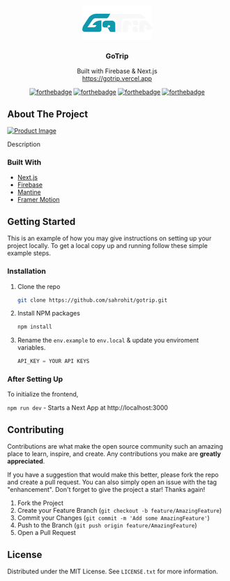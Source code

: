 <!-- PROJECT LOGO -->
<br />
<div align="center">
  <a href="https://github.com/sahrohit/gotrip">
    <img src="./public/logo_dark.png" alt="Logo" width="160" height="80">
  </a>

<h3 align="center">GoTrip</h3>

  <p align="center">
    Built with Firebase & Next.js
    <br />
    <a href="https://gotrip.vercel.app">https://gotrip.vercel.app</a>

[![forthebadge](https://forthebadge.com/images/badges/built-with-love.svg)](https://forthebadge.com)
[![forthebadge](https://forthebadge.com/images/badges/0-percent-optimized.svg)](https://forthebadge.com)
[![forthebadge](https://forthebadge.com/images/badges/powered-by-electricity.svg)](https://forthebadge.com)
[![forthebadge](https://forthebadge.com/images/badges/made-with-javascript.svg)](https://forthebadge.com)

</div>

## About The Project

[![Product Image]()](https://gotrip.vercel.app)

Description

### Built With

- [Next.js](https://nextjs.org/)
- [Firebase](https://firebase.google.com/)
- [Mantine](https://mantine.dev/)
- [Framer Motion](https://www.framer.com/motion/)

<!-- GETTING STARTED -->

## Getting Started

This is an example of how you may give instructions on setting up your project locally.
To get a local copy up and running follow these simple example steps.

### Installation

1. Clone the repo
   ```sh
   git clone https://github.com/sahrohit/gotrip.git
   ```
2. Install NPM packages
   ```sh
   npm install
   ```
3. Rename the `env.example` to `env.local` & update you enviroment variables.
   ```js
   API_KEY = YOUR API KEYS
   ```

### After Setting Up

To initialize the frontend,

`npm run dev` - Starts a Next App at http://localhost:3000

<!-- ROADMAP -->
<!--
## Roadmap

-   [] Feature 1
-   [] Feature 2
-   [] Feature 3
    -   [] Nested Feature

See the [open issues](https://github.com/github_username/repo_name/issues) for a full list of proposed features (and known issues). -->

<!-- CONTRIBUTING -->

## Contributing

Contributions are what make the open source community such an amazing place to learn, inspire, and create. Any contributions you make are **greatly appreciated**.

If you have a suggestion that would make this better, please fork the repo and create a pull request. You can also simply open an issue with the tag "enhancement".
Don't forget to give the project a star! Thanks again!

1. Fork the Project
2. Create your Feature Branch (`git checkout -b feature/AmazingFeature`)
3. Commit your Changes (`git commit -m 'Add some AmazingFeature'`)
4. Push to the Branch (`git push origin feature/AmazingFeature`)
5. Open a Pull Request

<!-- LICENSE -->

## License

Distributed under the MIT License. See `LICENSE.txt` for more information.

<!-- CONTACT -->
